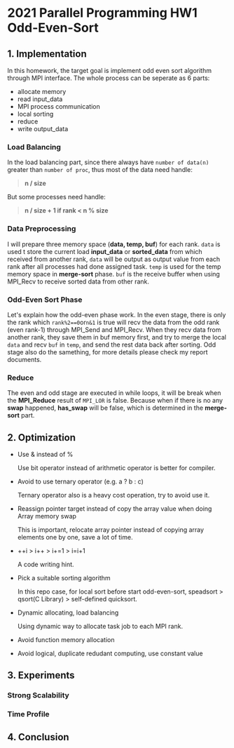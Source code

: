 # 2021 Parallel Programming HW1 Odd-Even-Sort

## 1. Implementation
In this homework, the target goal is implement odd even sort algorithm through MPI interface. The whole process can be seperate as 6 parts:
- allocate memory
- read input_data
- MPI process communication
- local sorting
- reduce
- write output_data

### Load Balancing
In the load balancing part, since there always have ```number of data(n)``` greater than ```number of proc```, thus most of the data need handle:
> **n / size**

But some processes need handle:
>  **n / size + 1  if rank < n % size**

### Data Preprocessing
I will prepare three memory space (**data, temp, buf**) for each rank. ```data``` is used t store the current load **input_data** or **sorted_data** from which received from another rank, ```data``` will be output as output value from each rank after all processes had done assigned task. ```temp``` is used for the temp memory space in **merge-sort** phase. ```buf``` is the receive buffer when using MPI_Recv to receive sorted data from other rank.

### Odd-Even Sort Phase
Let's explain how the odd-even phase work. In the even stage, there is only the rank which ```rank%2==0```or```n&1``` is true will recv the data from the odd rank (even rank-1) through MPI_Send and MPI_Recv. When they recv data from another rank, they save them in buf memory first, and try to merge the local ```data``` and recv ```buf``` in ```temp```, and send the rest data back after sorting. Odd stage also do the samething, for more details please check my report documents.

### Reduce
The even and odd stage are executed in while loops, it will be break when the **MPI_Reduce** result of ```MPI_LOR``` is false. Because when if there is no any **swap** happened, **has_swap** will be false, which is determined in the **merge-sort** part.

## 2. Optimization
- Use & instead of %

  Use bit operator instead of arithmetic operator is better for compiler.
  
- Avoid to use ternary operator (e.g. a ? b : c)

  Ternary operator also is a heavy cost operation, try to avoid use it.
 
- Reassign pointer target instead of copy the array value when doing Array memory swap

  This is important, relocate array pointer instead of copying array elements one by one, save a lot of time.
  
- ++i > i++ > i+=1 > i=i+1

  A code writing hint.

- Pick a suitable sorting algorithm

  In this repo case, for local sort before start odd-even-sort, speadsort > qsort(C Library) > self-defined quicksort.

- Dynamic allocating, load balancing

  Using dynamic way to allocate task job to each MPI rank.

- Avoid function memory allocation
- Avoid logical, duplicate redudant computing, use constant value

## 3. Experiments

### Strong Scalability

### Time Profile

## 4. Conclusion

